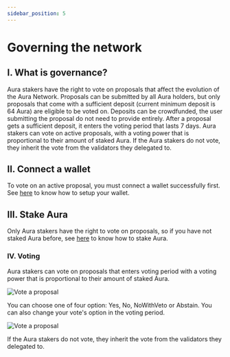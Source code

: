 ```yaml
---
sidebar_position: 5
---
```


# Governing the network

## I. What is governance?
Aura stakers have the right to vote on proposals that affect the evolution of the Aura Network. Proposals can be submitted by all Aura holders, but only proposals that come with a sufficient deposit (current minimum deposit is 64 Aura) are eligible to be voted on. Deposits can be crowdfunded, the user submitting the proposal do not need to provide entirely.
After a proposal gets a sufficient deposit, it enters the voting period that lasts 7 days. Aura stakers can vote on active proposals, with a voting power that is proportional to their amount of staked Aura. If the Aura stakers do not vote, they inherit the vote from the validators they delegated to.

## II. Connect a wallet
To vote on an active proposal, you must connect a wallet successfully first.
See [here](../start/wallet) to know how to setup your wallet.

## III. Stake Aura
Only Aura stakers have the right to vote on proposals, so if you have not staked Aura before, see [here](./staking.md) to know how to stake Aura.

### IV. Voting
Aura stakers can vote on proposals that enters voting period with a voting power that is proportional to their amount of staked Aura.

![Vote a proposal](/img/vote.png)

You can choose one of four option: Yes, No, NoWithVeto or Abstain. You can also change your vote's option in the voting period.

![Vote a proposal](/img/vote-option.png)

If the Aura stakers do not vote, they inherit the vote from the validators they delegated to.
